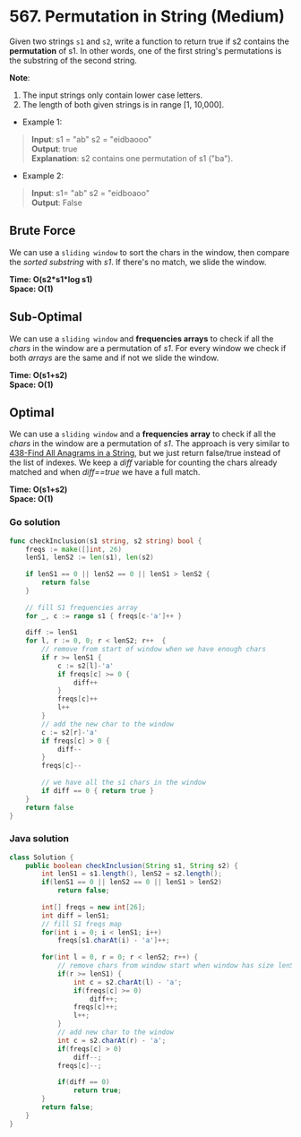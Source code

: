 # 567. Permutation in String (Medium)

Given two strings `s1` and `s2`, write a function to return true if s2 contains the **permutation**
of s1. In other words, one of the first string's permutations is the substring of the second string.

**Note**:
1. The input strings only contain lower case letters.
2. The length of both given strings is in range [1, 10,000].

- Example 1:
> **Input**: s1 = "ab" s2 = "eidbaooo" <br>
> **Output**: true <br>
> **Explanation**: s2 contains one permutation of s1 ("ba").
- Example 2:
> **Input**: s1= "ab" s2 = "eidboaoo" <br>
> **Output**: False

## Brute Force
We can use a `sliding window` to sort the chars in the window, then compare the *sorted substring*
with *s1*. If there's no match, we slide the window.

**Time: O(s2\*s1\*log s1) <br> Space: O(1)**

## Sub-Optimal
We can use a `sliding window` and **frequencies arrays** to check if all the *chars* in the window
are a permutation of *s1*. For every window we check if both *arrays* are the same and if not we
slide the window.

**Time: O(s1+s2) <br> Space: O(1)**

## Optimal
We can use a `sliding window` and a **frequencies array** to check if all the *chars* in the window
are a permutation of *s1*. The approach is very similar to
[438-Find All Anagrams in a String](438-Find%20All%20Anagrams%20in%20a%20String.md), but we just
return false/true instead of the list of indexes. We keep a *diff* variable for counting the chars
already matched and when *diff==true* we have a full match.

**Time: O(s1+s2) <br> Space: O(1)**

### Go solution
```go
func checkInclusion(s1 string, s2 string) bool {
    freqs := make([]int, 26)
    lenS1, lenS2 := len(s1), len(s2)
    
    if lenS1 == 0 || lenS2 == 0 || lenS1 > lenS2 {
        return false
    }
    
    // fill S1 frequencies array
    for _, c := range s1 { freqs[c-'a']++ }
    
    diff := lenS1
    for l, r := 0, 0; r < lenS2; r++  {
        // remove from start of window when we have enough chars
        if r >= lenS1 {
            c := s2[l]-'a'
            if freqs[c] >= 0 {
                diff++
            }
            freqs[c]++
            l++
        }
        // add the new char to the window
        c := s2[r]-'a'
        if freqs[c] > 0 {
            diff--
        }
        freqs[c]--
        
        // we have all the s1 chars in the window
        if diff == 0 { return true }
    }
    return false
}
```
### Java solution
```java
class Solution {
    public boolean checkInclusion(String s1, String s2) {
        int lenS1 = s1.length(), lenS2 = s2.length();
        if(lenS1 == 0 || lenS2 == 0 || lenS1 > lenS2)
            return false;
        
        int[] freqs = new int[26];
        int diff = lenS1;
        // fill S1 freqs map
        for(int i = 0; i < lenS1; i++) 
            freqs[s1.charAt(i) - 'a']++;
        
        for(int l = 0, r = 0; r < lenS2; r++) {
            // remove chars from window start when window has size lenS1
            if(r >= lenS1) {
                int c = s2.charAt(l) - 'a';
                if(freqs[c] >= 0)
                    diff++;
                freqs[c]++;
                l++;
            }
            // add new char to the window
            int c = s2.charAt(r) - 'a';
            if(freqs[c] > 0)
                diff--;
            freqs[c]--;
            
            if(diff == 0)
                return true;
        }
        return false;
    }
}
```